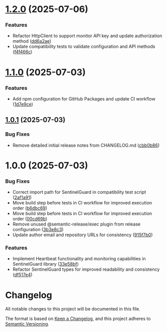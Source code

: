 # [1.2.0](https://github.com/UptimeBeacon/sentinel-guard/compare/v1.1.0...v1.2.0) (2025-07-06)


### Features

* Refactor HttpClient to support monitor API key and update authorization method ([dd6a2ae](https://github.com/UptimeBeacon/sentinel-guard/commit/dd6a2ae09ca6c8ce71a3b22e12de45389718e9e7))
* Update compatibility tests to validate configuration and API methods ([f4f466c](https://github.com/UptimeBeacon/sentinel-guard/commit/f4f466c9cf45f8ef4ca9d5c8a778d9334125eaa1))

# [1.1.0](https://github.com/UptimeBeacon/sentinel-guard/compare/v1.0.1...v1.1.0) (2025-07-03)


### Features

* Add npm configuration for GitHub Packages and update CI workflow ([1d7e9ce](https://github.com/UptimeBeacon/sentinel-guard/commit/1d7e9cec445bc9647c19a138c439bfc12a578688))

## [1.0.1](https://github.com/UptimeBeacon/sentinel-guard/compare/v1.0.0...v1.0.1) (2025-07-03)


### Bug Fixes

* Remove detailed initial release notes from CHANGELOG.md ([cbb0b86](https://github.com/UptimeBeacon/sentinel-guard/commit/cbb0b8602a2f6e2f0b05574b60179e83f529ca62))

# 1.0.0 (2025-07-03)


### Bug Fixes

* Correct import path for SentinelGuard in compatibility test script ([2af1a91](https://github.com/UptimeBeacon/sentinel-guard/commit/2af1a91727324a04a2f3f3e4b3a7c5ecdc7f4ea7))
* Move build step before tests in CI workflow for improved execution order ([b6dbc69](https://github.com/UptimeBeacon/sentinel-guard/commit/b6dbc69f064d5debd32635e8f85c430d9bb2707b))
* Move build step before tests in CI workflow for improved execution order ([00cd69b](https://github.com/UptimeBeacon/sentinel-guard/commit/00cd69bb937367ddb45c7f7d27098eb2a8895e2b))
* Remove unused @semantic-release/exec plugin from release configuration ([3b3e8c3](https://github.com/UptimeBeacon/sentinel-guard/commit/3b3e8c32974602d59071ccbc8d3191aa42c8c3aa))
* Update author email and repository URLs for consistency ([915f7b0](https://github.com/UptimeBeacon/sentinel-guard/commit/915f7b06d711d939649572daeb138e10483395ea))


### Features

* Implement Heartbeat functionality and monitoring capabilities in SentinelGuard library ([33e58bf](https://github.com/UptimeBeacon/sentinel-guard/commit/33e58bf7cb8ace7b32b6022a31e0e5b6cf8f137c))
* Refactor SentinelGuard types for improved readability and consistency ([df517e4](https://github.com/UptimeBeacon/sentinel-guard/commit/df517e40484d263b0483edfc6ac36b18076f2eb5))

# Changelog

All notable changes to this project will be documented in this file.

The format is based on [Keep a Changelog](https://keepachangelog.com/en/1.0.0/),
and this project adheres to [Semantic Versioning](https://semver.org/spec/v2.0.0.html).
